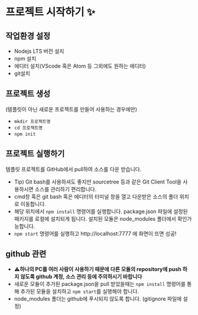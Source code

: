 # 프로젝트 시작하기 :sparkles:

## 작업환경 설정
- Nodejs LTS 버전 설치
- npm 설치
- 에디터 설치(VScode 혹은 Atom 등 그외에도 원하는 에디터)  
- git설치

## 프로젝트 생성
(템플릿이 아닌 새로운 프로젝트를 만들어 사용하는 경우에만)
- `mkdir 프로젝트명`  
- `cd 프로젝트명`  
- `npm init`

## 프로젝트 실행하기
템플릿 프로젝트를 GitHub에서 pull하여 소스를 다운 받습니다.  
* Tip) Git bash를 사용하셔도 좋지만 sourcetree 등과 같은 Git Client Tool을 사용하시면 소스를 관리하기 편리합니다.   
* cmd창 혹은 git bash 혹은 에디터의 터미널 창을 열고 다운받은 소스의 폴더 위치로 이동합니다.  
* 해당 위치에서 `npm install` 명령어를 실행합니다. package.json 파일에 설정된 패키지를 로컬에 설치되게 됩니다. 설치된 모듈은 node_modules 폴더에서 확인가능합니다.  
* `npm start` 명령어를 실행하고 http://localhost:7777 에 화면이 뜨면 성공!  

## github 관련
* :warning:**하나의 PC를 여러 사람이 사용하기 때문에 다른 모듈의 repository에 push 하지 않도록 github 계정, 소스 관리 등에 주의하시기 바랍니다**  
* 새로운 모듈이 추가된 package.json을 pull 받았을때는 `npm install` 명령어를 통해 추가된 모듈을 설치하고 `npm start`를 실행해야 합니다.  
* node_modules 폴더는 github에 푸시되지 않도록 합니다. (gitignore 파일에 설정)  
